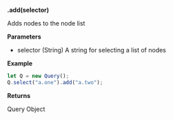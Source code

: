 **.add(selector)**

Adds nodes to the node list

**Parameters**

- selector (String) A string for selecting a list of nodes

**Example**

```js
let Q = new Query();
Q.select("a.one").add("a.two");
```

**Returns** 

Query Object
